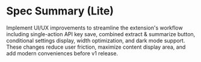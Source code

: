 # Spec Summary (Lite)

Implement UI/UX improvements to streamline the extension's workflow including single-action API key save, combined extract & summarize button, conditional settings display, width optimization, and dark mode support. These changes reduce user friction, maximize content display area, and add modern conveniences before v1 release.
